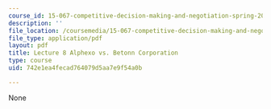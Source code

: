 ```yaml
---
course_id: 15-067-competitive-decision-making-and-negotiation-spring-2011
description: ''
file_location: /coursemedia/15-067-competitive-decision-making-and-negotiation-spring-2011/742e1ea4fecad764079d5aa7e9f54a0b_MIT15_067S11_lec08.pdf
file_type: application/pdf
layout: pdf
title: Lecture 8 Alphexo vs. Betonn Corporation
type: course
uid: 742e1ea4fecad764079d5aa7e9f54a0b

---
```

None